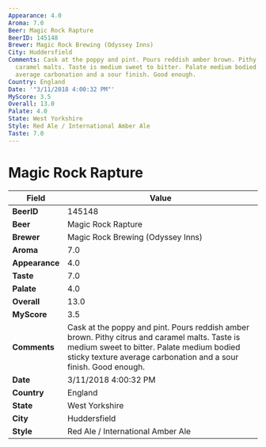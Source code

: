 ```yaml
---
Appearance: 4.0
Aroma: 7.0
Beer: Magic Rock Rapture
BeerID: 145148
Brewer: Magic Rock Brewing (Odyssey Inns)
City: Huddersfield
Comments: Cask at the poppy and pint. Pours reddish amber brown. Pithy citrus and
  caramel malts. Taste is medium sweet to bitter. Palate medium bodied sticky texture
  average carbonation and a sour finish. Good enough.
Country: England
Date: '"3/11/2018 4:00:32 PM"'
MyScore: 3.5
Overall: 13.0
Palate: 4.0
State: West Yorkshire
Style: Red Ale / International Amber Ale
Taste: 7.0
---
```


# Magic Rock Rapture

| Field         | Value |
|---------------|-------|
| **BeerID** | 145148 |
| **Beer** | Magic Rock Rapture |
| **Brewer** | Magic Rock Brewing (Odyssey Inns) |
| **Aroma** | 7.0 |
| **Appearance** | 4.0 |
| **Taste** | 7.0 |
| **Palate** | 4.0 |
| **Overall** | 13.0 |
| **MyScore** | 3.5 |
| **Comments** | Cask at the poppy and pint. Pours reddish amber brown. Pithy citrus and caramel malts. Taste is medium sweet to bitter. Palate medium bodied sticky texture average carbonation and a sour finish. Good enough. |
| **Date** | 3/11/2018 4:00:32 PM |
| **Country** | England |
| **State** | West Yorkshire |
| **City** | Huddersfield |
| **Style** | Red Ale / International Amber Ale |
